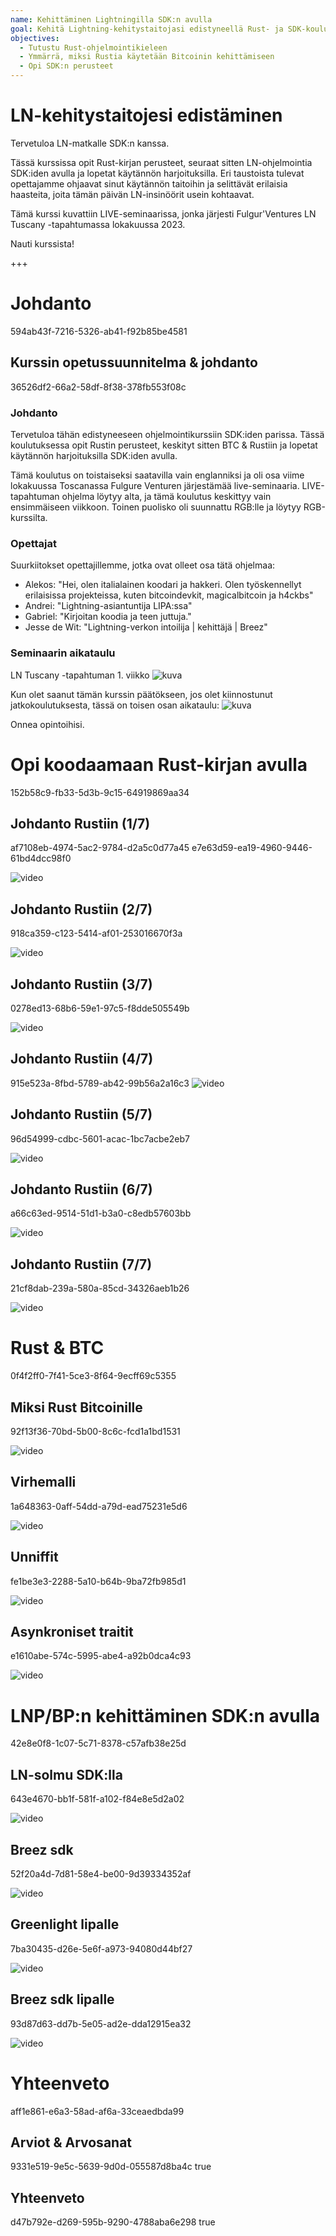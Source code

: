 ```yaml
---
name: Kehittäminen Lightningilla SDK:n avulla
goal: Kehitä Lightning-kehitystaitojasi edistyneellä Rust- ja SDK-koulutuksella.
objectives:
  - Tutustu Rust-ohjelmointikieleen
  - Ymmärrä, miksi Rustia käytetään Bitcoinin kehittämiseen
  - Opi SDK:n perusteet
---
```


# LN-kehitystaitojesi edistäminen

Tervetuloa LN-matkalle SDK:n kanssa.

Tässä kurssissa opit Rust-kirjan perusteet, seuraat sitten LN-ohjelmointia SDK:iden avulla ja lopetat käytännön harjoituksilla. Eri taustoista tulevat opettajamme ohjaavat sinut käytännön taitoihin ja selittävät erilaisia haasteita, joita tämän päivän LN-insinöörit usein kohtaavat.

Tämä kurssi kuvattiin LIVE-seminaarissa, jonka järjesti Fulgur'Ventures LN Tuscany -tapahtumassa lokakuussa 2023.

Nauti kurssista!

+++

# Johdanto
<partId>594ab43f-7216-5326-ab41-f92b85be4581</partId>

## Kurssin opetussuunnitelma & johdanto
<chapterId>36526df2-66a2-58df-8f38-378fb553f08c</chapterId>

### Johdanto

Tervetuloa tähän edistyneeseen ohjelmointikurssiin SDK:iden parissa. Tässä koulutuksessa opit Rustin perusteet, keskityt sitten BTC & Rustiin ja lopetat käytännön harjoituksilla SDK:iden avulla.

Tämä koulutus on toistaiseksi saatavilla vain englanniksi ja oli osa viime lokakuussa Toscanassa Fulgure Venturen järjestämää live-seminaaria. LIVE-tapahtuman ohjelma löytyy alta, ja tämä koulutus keskittyy vain ensimmäiseen viikkoon. Toinen puolisko oli suunnattu RGB:lle ja löytyy RGB-kurssilta.

### Opettajat

Suurkiitokset opettajillemme, jotka ovat olleet osa tätä ohjelmaa:

- Alekos: "Hei, olen italialainen koodari ja hakkeri. Olen työskennellyt erilaisissa projekteissa, kuten bitcoindevkit, magicalbitcoin ja h4ckbs"
- Andrei: "Lightning-asiantuntija LIPA:ssa"
- Gabriel: "Kirjoitan koodia ja teen juttuja."
- Jesse de Wit: "Lightning-verkon intoilija | kehittäjä | Breez"

### Seminaarin aikataulu

LN Tuscany -tapahtuman 1. viikko
![kuva](assets/1.webp)

Kun olet saanut tämän kurssin päätökseen, jos olet kiinnostunut jatkokoulutuksesta, tässä on toisen osan aikataulu:
![kuva](assets/2.webp)

Onnea opintoihisi.

# Opi koodaamaan Rust-kirjan avulla
<partId>152b58c9-fb33-5d3b-9c15-64919869aa34</partId>

## Johdanto Rustiin (1/7)
<chapterId>af7108eb-4974-5ac2-9784-d2a5c0d77a45</chapterId>
<professorId>e7e63d59-ea19-4960-9446-61bd4dcc98f0</professorId>

![video](https://www.youtube.com/watch?v=aZYhDXE_Gas)

## Johdanto Rustiin (2/7)
<chapterId>918ca359-c123-5414-af01-253016670f3a</chapterId>

![video](https://youtu.be/Xm8eCv4LQPc)

## Johdanto Rustiin (3/7)
<chapterId>0278ed13-68b6-59e1-97c5-f8dde505549b</chapterId>

![video](https://youtu.be/R8NeHvHT0uc)

## Johdanto Rustiin (4/7)
<chapterId>915e523a-8fbd-5789-ab42-99b56a2a16c3</chapterId>
![video](https://youtu.be/et8pKvYiO4c)

## Johdanto Rustiin (5/7)
<chapterId>96d54999-cdbc-5601-acac-1bc7acbe2eb7</chapterId>

![video](https://youtu.be/PxQkVmxOc40)

## Johdanto Rustiin (6/7)
<chapterId>a66c63ed-9514-51d1-b3a0-c8edb57603bb</chapterId>

![video](https://youtu.be/3C6hl9BW-Ho)

## Johdanto Rustiin (7/7)
<chapterId>21cf8dab-239a-580a-85cd-34326aeb1b26</chapterId>

![video](https://youtu.be/SBDcb_AauHM)

# Rust & BTC 
<partId>0f4f2ff0-7f41-5ce3-8f64-9ecff69c5355</partId>

## Miksi Rust Bitcoinille
<chapterId>92f13f36-70bd-5b00-8c6c-fcd1a1bd1531</chapterId>

![video](https://youtu.be/veLj2w6ulpc)

## Virhemalli
<chapterId>1a648363-0aff-54dd-a79d-ead75231e5d6</chapterId>

![video](https://youtu.be/X3VKhLtKTRU)

## Unniffit
<chapterId>fe1be3e3-2288-5a10-b64b-9ba72fb985d1</chapterId>

![video](https://youtu.be/zro9GQpJrH0)

## Asynkroniset traitit
<chapterId>e1610abe-574c-5995-abe4-a92b0dca4c93</chapterId>

![video](https://youtu.be/cz66eTfk0lw)

# LNP/BP:n kehittäminen SDK:n avulla
<partId>42e8e0f8-1c07-5c71-8378-c57afb38e25d</partId>

## LN-solmu SDK:lla
<chapterId>643e4670-bb1f-581f-a102-f84e8e5d2a02</chapterId>

![video](https://youtu.be/aEzpxuhLdeo)

## Breez sdk
<chapterId>52f20a4d-7d81-58e4-be00-9d39334352af</chapterId>

![video](https://youtu.be/M3ad9BE6ovo)

## Greenlight lipalle
<chapterId>7ba30435-d26e-5e6f-a973-94080d44bf27</chapterId>

![video](https://youtu.be/gKiIPF4apeE)

## Breez sdk lipalle
<chapterId>93d87d63-dd7b-5e05-ad2e-dda12915ea32</chapterId>

![video](https://youtu.be/6VaIVvBKjLY)

# Yhteenveto
<partId>aff1e861-e6a3-58ad-af6a-33ceaedbda99</partId>



## Arviot & Arvosanat
<chapterId>9331e519-9e5c-5639-9d0d-055587d8ba4c</chapterId>
<isCourseReview>true</isCourseReview>

## Yhteenveto
<chapterId>d47b792e-d269-595b-9290-4788aba6e298</chapterId>
<isCourseConclusion>true</isCourseConclusion>
